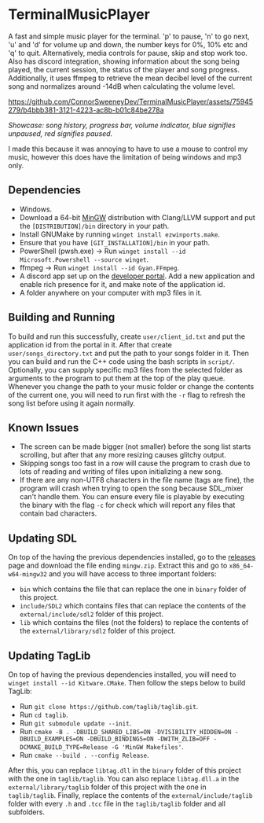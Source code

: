 # TerminalMusicPlayer
A fast and simple music player for the terminal. 'p' to pause, 'n' to go next, 'u' and 'd' for volume up and down, the
number keys for 0%, 10% etc and 'q' to quit. Alternatively, media controls for pause, skip and stop work too. Also has
discord integration, showing information about the song being played, the current session, the status of the player and
song progress. Additionally, it uses ffmpeg to retrieve the mean decibel level of the current song and normalizes around
-14dB when calculating the volume level.

https://github.com/ConnorSweeneyDev/TerminalMusicPlayer/assets/75945279/b4bbb381-3121-4223-ac8b-b01c84be278a

*Showcase: song history, progress bar, volume indicator, blue signifies unpaused, red signifies paused.*

I made this because it was annoying to have to use a mouse to control my music, however this does have the limitation of
being windows and mp3 only. 

## Dependencies
- Windows.
- Download a 64-bit [MinGW](https://winlibs.com/) distribution with Clang/LLVM support and put the `[DISTRIBUTION]/bin`
  directory in your path.
- Install GNUMake by running `winget install ezwinports.make`.
- Ensure that you have `[GIT_INSTALLATION]/bin` in your path.
- PowerShell (pwsh.exe) &rightarrow; Run `winget install --id Microsoft.Powershell --source winget`.
- ffmpeg &rightarrow; Run `winget install --id Gyan.FFmpeg`.
- A discord app set up on the [developer portal](https://discord.com/developers/applications). Add a new application and
  enable rich presence for it, and make note of the application id.
- A folder anywhere on your computer with mp3 files in it.

## Building and Running
To build and run this successfully, create `user/client_id.txt` and put the application id from the portal in it. After
that create `user/songs_directory.txt` and put the path to your songs folder in it. Then you can build and run the C++
code using the bash scripts in `script/`. Optionally, you can supply specific mp3 files from the selected folder as
arguments to the program to put them at the top of the play queue. Whenever you change the path to your music folder or
change the contents of the current one, you will need to run first with the `-r` flag to refresh the song list before
using it again normally.

## Known Issues
- The screen can be made bigger (not smaller) before the song list starts scrolling, but after that any more resizing
  causes glitchy output.
- Skipping songs too fast in a row will cause the program to crash due to lots of reading and writing of files upon
  initializing a new song.
- If there are any non-UTF8 characters in the file name (tags are fine), the program will crash when trying to open the
  song because SDL_mixer can't handle them. You can ensure every file is playable by executing the binary with the flag
  `-c` for check which will report any files that contain bad characters.

## Updating SDL
On top of the having the previous dependencies installed, go to the
[releases](https://github.com/libsdl-org/SDL/releases) page and download the file ending `mingw.zip`. Extract this and
go to `x86_64-w64-mingw32` and you will have access to three important folders:
- `bin` which contains the file that can replace the one in `binary` folder of this project.
- `include/SDL2` which contains files that can replace the contents of the `external/include/sdl2` folder of this
  project.
- `lib` which contains the files (not the folders) to replace the contents of the `external/library/sdl2` folder of this
  project.

## Updating TagLib
On top of having the previous dependencies installed, you will need to `winget install --id Kitware.CMake`. Then follow
the steps below to build TagLib:
- Run `git clone https://github.com/taglib/taglib.git`. 
- Run `cd taglib`.
- Run `git submodule update --init`.
- Run `cmake -B . -DBUILD_SHARED_LIBS=ON -DVISIBILITY_HIDDEN=ON -DBUILD_EXAMPLES=ON -DBUILD_BINDINGS=ON -DWITH_ZLIB=OFF
  -DCMAKE_BUILD_TYPE=Release -G 'MinGW Makefiles'`.
- Run `cmake --build . --config Release`.

After this, you can replace `libtag.dll` in the `binary` folder of this project with the one in `taglib/taglib`. You can
also replace `libtag.dll.a` in the `external/library/taglib` folder of this project with the one in `taglib/taglib`.
Finally, replace the contents of the `external/include/taglib` folder with every `.h` and `.tcc` file in the
`taglib/taglib` folder and all subfolders.
